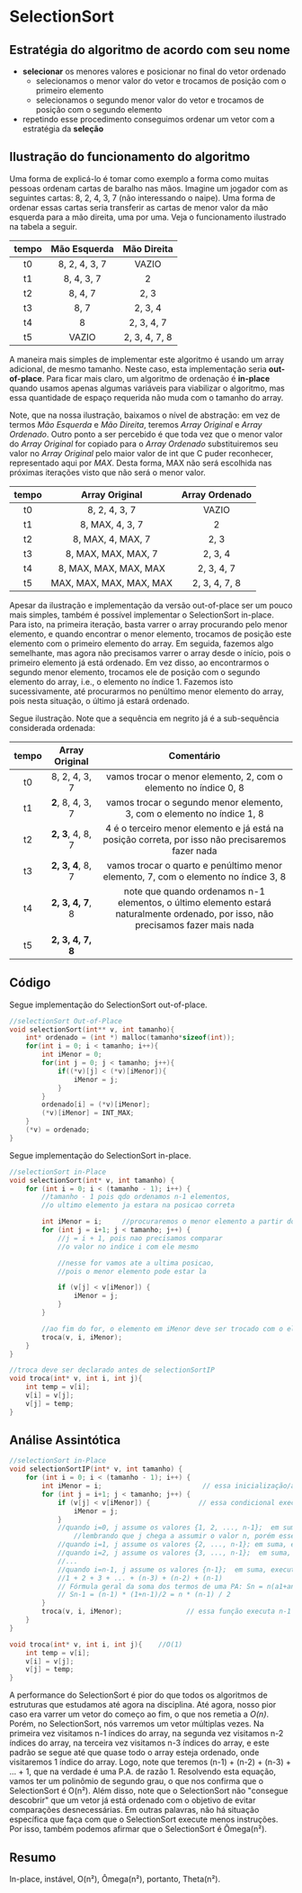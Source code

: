 # SelectionSort

## Estratégia do algoritmo de acordo com seu nome

 - **selecionar** os menores valores e posicionar no final do vetor ordenado
   - selecionamos o menor valor do vetor e trocamos de posição com o primeiro elemento
   - selecionamos o segundo menor valor do vetor e trocamos de posição com o segundo elemento
- repetindo esse procedimento conseguimos ordenar um vetor com a estratégia da **seleção**

## Ilustração do funcionamento do algoritmo

Uma forma de explicá-lo é tomar como exemplo a forma como muitas pessoas ordenam cartas de baralho nas mãos.
Imagine um jogador com as seguintes cartas: 8, 2, 4, 3, 7 (não interessando o naipe). 
Uma forma de ordenar essas cartas seria transferir as cartas de menor valor da mão esquerda para a mão direita, uma por uma.
Veja o funcionamento ilustrado na tabela a seguir.

tempo | Mão Esquerda |  Mão Direita
:-------------------------:|:-------------------------:|:-------------------------:
t0 | 8, 2, 4, 3, 7 | VAZIO
t1 | 8, 4, 3, 7 | 2
t2 | 8, 4, 7 | 2, 3
t3 | 8, 7 | 2, 3, 4
t4 | 8 | 2, 3, 4, 7
t5 |  VAZIO | 2, 3, 4, 7, 8

A maneira mais simples de implementar este algoritmo é usando um array adicional, de mesmo tamanho. 
Neste caso, esta implementação seria **out-of-place**.
Para ficar mais claro, um algoritmo de ordenação é **in-place** quando usamos apenas algumas variáveis para viabilizar o algoritmo, mas essa quantidade de espaço requerida não muda com o tamanho do array.

Note, que na nossa ilustração, baixamos o nível de abstração: em vez de termos *Mão Esquerda* e *Mão Direita*, teremos *Array Original* e *Array Ordenado*.
Outro ponto a ser percebido é que toda vez que  o menor valor do *Array Original* for copiado para o *Array Ordenado* substituiremos seu valor no *Array Original* pelo maior valor de int que C puder reconhecer, representado aqui por *MAX*.
Desta forma, MAX não será escolhida nas próximas iterações visto que não será o menor valor.

tempo | Array Original |  Array Ordenado
:-------------------------:|:-------------------------:|:-------------------------:
t0 | 8, 2, 4, 3, 7 | VAZIO
t1 | 8, MAX, 4, 3, 7 | 2
t2 | 8, MAX, 4, MAX, 7 | 2, 3
t3 | 8, MAX, MAX, MAX, 7 | 2, 3, 4
t4 | 8, MAX, MAX, MAX, MAX | 2, 3, 4, 7
t5 |  MAX, MAX, MAX, MAX, MAX | 2, 3, 4, 7, 8

Apesar da ilustração e implementação da versão out-of-place ser um pouco mais simples, também é possível implementar o SelectionSort in-place.
Para isto, na primeira iteração, basta varrer o array procurando pelo menor elemento, e quando encontrar o menor elemento, trocamos de posição este elemento com o primeiro elemento do array.
Em seguida, fazemos algo semelhante, mas agora não precisamos varrer o array desde o início, pois o primeiro elemento já está ordenado. Em vez disso, ao encontrarmos o segundo menor elemento, trocamos ele de posição com o segundo elemento do array, i.e., o elemento no índice 1.
Fazemos isto sucessivamente, até procurarmos no penúltimo menor elemento do array, pois nesta situação, o último já estará ordenado. 

Segue ilustração. Note que a sequência em negrito já é a sub-sequência considerada ordenada:

tempo | Array Original |  Comentário
:-------------------------:|:-------------------------:|:-------------------------:
t0 | 8, 2, 4, 3, 7 | vamos trocar o menor elemento, 2, com o elemento no índice 0, 8
t1 | **2**, 8, 4, 3, 7 | vamos trocar o segundo menor elemento, 3, com o elemento no índice 1, 8 
t2 | **2, 3**, 4, 8, 7 | 4 é o terceiro menor elemento e já está na posição correta, por isso não precisaremos fazer nada
t3 | **2, 3, 4**, 8, 7 | vamos trocar o quarto e penúltimo menor elemento, 7, com o elemento no índice 3, 8
t4 | **2, 3, 4, 7**, 8 | note que quando ordenamos n-1 elementos, o último elemento estará naturalmente ordenado, por isso, não precisamos fazer mais nada
t5 |  **2, 3, 4, 7, 8** | 


## Código

Segue implementação do SelectionSort out-of-place.

```c
//selectionSort Out-of-Place
void selectionSort(int** v, int tamanho){
    int* ordenado = (int *) malloc(tamanho*sizeof(int));
    for(int i = 0; i < tamanho; i++){
        int iMenor = 0;
        for(int j = 0; j < tamanho; j++){
            if((*v)[j] < (*v)[iMenor]){
                iMenor = j;
            }
        }
        ordenado[i] = (*v)[iMenor];
        (*v)[iMenor] = INT_MAX;        
    }
    (*v) = ordenado;
}
```

Segue implementação do SelectionSort in-place.

```c
//selectionSort in-Place
void selectionSort(int* v, int tamanho) {
    for (int i = 0; i < (tamanho - 1); i++) {
        //tamanho - 1 pois qdo ordenamos n-1 elementos, 
        //o ultimo elemento ja estara na posicao correta

        int iMenor = i;     //procuraremos o menor elemento a partir do indice i                    
        for (int j = i+1; j < tamanho; j++) {
            //j = i + 1, pois nao precisamos comparar 
            //o valor no indice i com ele mesmo

            //nesse for vamos ate a ultima posicao, 
            //pois o menor elemento pode estar la 

            if (v[j] < v[iMenor]) {
                iMenor = j;
            }
        }

        //ao fim do for, o elemento em iMenor deve ser trocado com o elemento da posicao i
        troca(v, i, iMenor);
    }
}

//troca deve ser declarado antes de selectionSortIP
void troca(int* v, int i, int j){
    int temp = v[i];
    v[i] = v[j];
    v[j] = temp;
}
```

## Análise Assintótica

```c
//selectionSort in-Place
void selectionSortIP(int* v, int tamanho) {
    for (int i = 0; i < (tamanho - 1); i++) {
        int iMenor = i;                         // essa inicialização/atribuição executa n-1 vezes              
        for (int j = i+1; j < tamanho; j++) {
            if (v[j] < v[iMenor]) {            // essa condicional executa n²/2 - n/2 vezes
                iMenor = j;
            }                                        
            //quando i=0, j assume os valores {1, 2, ..., n-1};  em suma, executa n-1 vezes
                //lembrando que j chega a assumir o valor n, porém esse valor não satisfaz a condicional de execução do laço, e portanto o <código> de dentro desse for não executará quando j=n
            //quando i=1, j assume os valores {2, ..., n-1}; em suma, executa n-2 vezes
            //quando i=2, j assume os valores {3, ..., n-1};  em suma, executa n-3 vezes
            //...
            //quando i=n-1, j assume os valores {n-1};  em suma, executa 1 vez
            //1 + 2 + 3 + ... + (n-3) + (n-2) + (n-1)
            // Fórmula geral da soma dos termos de uma PA: Sn = n(a1+an)/2
            // Sn-1 = (n-1) * (1+n-1)/2 = n * (n-1) / 2
        }       
        troca(v, i, iMenor);                // essa função executa n-1 vezes
    }
}

void troca(int* v, int i, int j){    //O(1)
    int temp = v[i];
    v[i] = v[j];
    v[j] = temp;
}
```

A performance do SelectionSort é pior do que todos os algoritmos de estruturas que estudamos até agora na disciplina.
Até agora, nosso pior caso era varrer um vetor do começo ao fim, o que nos remetia a *O(n)*.
Porém, no SelectionSort, nós varremos um vetor múltiplas vezes.
Na primeira vez visitamos n-1 índices do array, na segunda vez visitamos n-2 índices do array, na terceira vez visitamos n-3 índices do array, e este padrão se segue até que quase todo o array esteja ordenado, onde visitaremos 1 índice do array.
Logo, note que teremos (n-1) + (n-2) + (n-3) + ... + 1, que na verdade é uma P.A. de razão 1.
Resolvendo esta equação, vamos ter um polinômio de segundo grau, o que nos confirma que o SelectionSort é O(n²).
Além disso, note que o SelectionSort não "consegue descobrir" que um vetor já está ordenado com o objetivo de evitar comparações desnecessárias.
Em outras palavras, não há situação específica que faça com que o SelectionSort execute menos instruções.
Por isso, também podemos afirmar que o SelectionSort é Ômega(n²).

## Resumo

In-place, instável, O(n²), Ômega(n²), portanto, Theta(n²).
